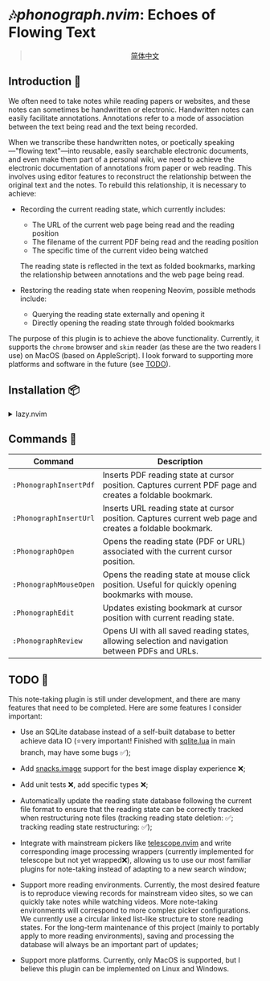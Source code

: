 # 🎶*phonograph.nvim*: Echoes of Flowing Text

> <p align="center"><a href="./readme/zh_cn.md">简体中文</a></p>

## Introduction 📖

We often need to take notes while reading papers or websites, and these notes can sometimes be handwritten or electronic. Handwritten notes can easily facilitate annotations. Annotations refer to a mode of association between the text being read and the text being recorded.

When we transcribe these handwritten notes, or poetically speaking—"flowing text"—into reusable, easily searchable electronic documents, and even make them part of a personal wiki, we need to achieve the electronic documentation of annotations from paper or web reading. This involves using editor features to reconstruct the relationship between the original text and the notes. To rebuild this relationship, it is necessary to achieve:

* Recording the current reading state, which currently includes:
  * The URL of the current web page being read and the reading position
  * The filename of the current PDF being read and the reading position
  * The specific time of the current video being watched 
  
  The reading state is reflected in the text as folded bookmarks, marking the relationship between annotations and the web page being read.

* Restoring the reading state when reopening Neovim, possible methods include:
  * Querying the reading state externally and opening it
  * Directly opening the reading state through folded bookmarks

The purpose of this plugin is to achieve the above functionality. Currently, it supports the `chrome` browser and `skim` reader (as these are the two readers I use) on MacOS (based on AppleScript). I look forward to supporting more platforms and software in the future (see [TODO](#todo)).

## Installation 📦

<details>
<summary>lazy.nvim</summary>

```lua
return {
  "pxwg/phonograph.nvim",
  dependencies = {
    { "MunifTanjim/nui.nvim" },
    { "kkharji/sqlite.lua" },
    { "3rd/image.nvim", lazy = true, build = true }, -- Optional image support in pdf preview
    opts = {
      -- default options
      integration = {
        image = true, -- optional image support in pdf preview, requires `3rd/image.nvim` and it's dependencies
      },
      -- ui is fully customizable based on nui.nvim
      ui = {
        selection = {
          border = {
            style = "single",
            text = {
              top = " Selection ",
              top_align = "center",
            },
          },
          size = {
            width = "100%",
            height = "100%",
          },
          buf_options = {
            modifiable = true,
            readonly = false,
          },
          win_options = {
            winblend = 0,
            winhighlight = "Normal:TelescopeNormal,FloatBorder:TelescopeBorder,FloatTitle:TelescopePromptTitle",
          },
        },
        preview = {
          border = {
            style = "single",
            text = {
              top = " Details ",
              top_align = "center",
            },
          },
          size = {
            width = "100%",
            height = "100%",
          },
          buf_options = {
            modifiable = true,
            readonly = false,
          },
          win_options = {
            winblend = 0,
            winhighlight = "Normal:TelescopeNormal,FloatBorder:TelescopeBorder,FloatTitle:TelescopePreviewTitle",
          },
        },
      },
    },
  },
}
```

</details>

## Commands 🔧

| Command | Description |
| --- | --- |
| `:PhonographInsertPdf` | Inserts PDF reading state at cursor position. Captures current PDF page and creates a foldable bookmark. |
| `:PhonographInsertUrl` | Inserts URL reading state at cursor position. Captures current web page and creates a foldable bookmark. |
| `:PhonographOpen` | Opens the reading state (PDF or URL) associated with the current cursor position. |
| `:PhonographMouseOpen` | Opens the reading state at mouse click position. Useful for quickly opening bookmarks with mouse. |
| `:PhonographEdit` | Updates existing bookmark at cursor position with current reading state. |
| `:PhonographReview` | Opens UI with all saved reading states, allowing selection and navigation between PDFs and URLs. |

## TODO 🤔

This note-taking plugin is still under development, and there are many features that need to be completed. Here are some features I consider important:

* Use an SQLite database instead of a self-built database to better achieve data IO (⭐very important! Finished with [sqlite.lua](https://github.com/kkharji/sqlite.lua) in main branch, may have some bugs ✅);

* Add [snacks.image](./https://github.com/folke/snacks.nvim/blob/main/docs/image.md) support for the best image display experience ❌; 

* Add unit tests ❌, add specific types ❌;

* Automatically update the reading state database following the current file format to ensure that the reading state can be correctly tracked when restructuring note files (tracking reading state deletion: ✅; tracking reading state restructuring: ✅);

* Integrate with mainstream pickers like [telescope.nvim](https://github.com/nvim-telescope/telescope.nvim) and write corresponding image processing wrappers (currently implemented for telescope but not yet wrapped❌), allowing us to use our most familiar plugins for note-taking instead of adapting to a new search window;

* Support more reading environments. Currently, the most desired feature is to reproduce viewing records for mainstream video sites, so we can quickly take notes while watching videos. More note-taking environments will correspond to more complex picker configurations. We currently use a circular linked list-like structure to store reading states. For the long-term maintenance of this project (mainly to portably apply to more reading environments), saving and processing the database will always be an important part of updates;

* Support more platforms. Currently, only MacOS is supported, but I believe this plugin can be implemented on Linux and Windows.
